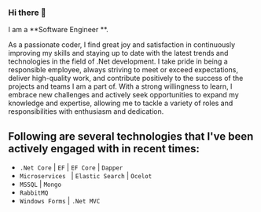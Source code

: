 ### Hi there 👋

I am a **Software Engineer **.

As a passionate coder, I find great joy and satisfaction in continuously improving my skills and staying up to date with the latest trends and technologies in the field of .Net development. I take pride in being a responsible employee, always striving to meet or exceed expectations, deliver high-quality work, and contribute positively to the success of the projects and teams I am a part of. With a strong willingness to learn, I embrace new challenges and actively seek opportunities to expand my knowledge and expertise, allowing me to tackle a variety of roles and responsibilities with enthusiasm and dedication.

## Following are several technologies that I've been actively engaged with in recent times:

* ``` .Net Core ``` | ``` EF ``` | ``` EF Core ``` | ``` Dapper ```
* ```Microservices ``` | ``` Elastic Search ``` | ``` Ocelot ```
* ``` MSSQL ``` | ``` Mongo ```
* ``` RabbitMQ ```
* ``` Windows Forms ``` | ``` .Net MVC ```

<!--
**fatmaerkan/fatmaerkan** is a ✨ _special_ ✨ repository because its `README.md` (this file) appears on your GitHub profile.

Here are some ideas to get you started:

- 🔭 I’m currently working on ... 
- 🌱 I’m currently learning ...
- 👯 I’m looking to collaborate on ...
- 🤔 I’m looking for help with ...
- 💬 Ask me about ...
- 📫 How to reach me: ...
- 😄 Pronouns: ...
- ⚡ Fun fact: ...
-->
